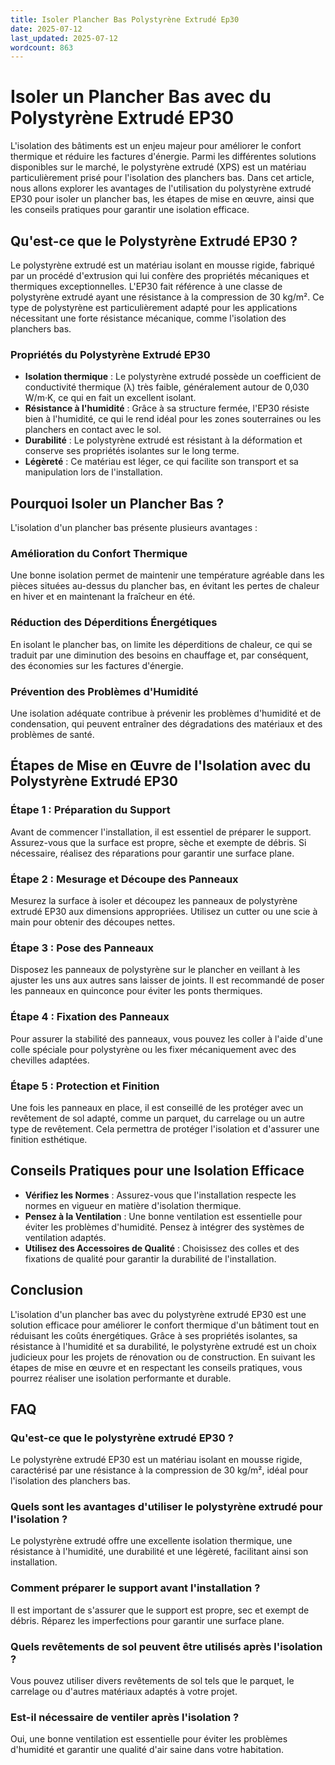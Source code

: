 ```yaml
---
title: Isoler Plancher Bas Polystyrène Extrudé Ep30
date: 2025-07-12
last_updated: 2025-07-12
wordcount: 863
---
```


# Isoler un Plancher Bas avec du Polystyrène Extrudé EP30

L'isolation des bâtiments est un enjeu majeur pour améliorer le confort thermique et réduire les factures d'énergie. Parmi les différentes solutions disponibles sur le marché, le polystyrène extrudé (XPS) est un matériau particulièrement prisé pour l'isolation des planchers bas. Dans cet article, nous allons explorer les avantages de l'utilisation du polystyrène extrudé EP30 pour isoler un plancher bas, les étapes de mise en œuvre, ainsi que les conseils pratiques pour garantir une isolation efficace.

## Qu'est-ce que le Polystyrène Extrudé EP30 ?

Le polystyrène extrudé est un matériau isolant en mousse rigide, fabriqué par un procédé d'extrusion qui lui confère des propriétés mécaniques et thermiques exceptionnelles. L'EP30 fait référence à une classe de polystyrène extrudé ayant une résistance à la compression de 30 kg/m². Ce type de polystyrène est particulièrement adapté pour les applications nécessitant une forte résistance mécanique, comme l'isolation des planchers bas.

### Propriétés du Polystyrène Extrudé EP30

- **Isolation thermique** : Le polystyrène extrudé possède un coefficient de conductivité thermique (λ) très faible, généralement autour de 0,030 W/m·K, ce qui en fait un excellent isolant.
- **Résistance à l'humidité** : Grâce à sa structure fermée, l'EP30 résiste bien à l'humidité, ce qui le rend idéal pour les zones souterraines ou les planchers en contact avec le sol.
- **Durabilité** : Le polystyrène extrudé est résistant à la déformation et conserve ses propriétés isolantes sur le long terme.
- **Légèreté** : Ce matériau est léger, ce qui facilite son transport et sa manipulation lors de l'installation.

## Pourquoi Isoler un Plancher Bas ?

L'isolation d'un plancher bas présente plusieurs avantages :

### Amélioration du Confort Thermique

Une bonne isolation permet de maintenir une température agréable dans les pièces situées au-dessus du plancher bas, en évitant les pertes de chaleur en hiver et en maintenant la fraîcheur en été.

### Réduction des Déperditions Énergétiques

En isolant le plancher bas, on limite les déperditions de chaleur, ce qui se traduit par une diminution des besoins en chauffage et, par conséquent, des économies sur les factures d'énergie.

### Prévention des Problèmes d'Humidité

Une isolation adéquate contribue à prévenir les problèmes d'humidité et de condensation, qui peuvent entraîner des dégradations des matériaux et des problèmes de santé.

## Étapes de Mise en Œuvre de l'Isolation avec du Polystyrène Extrudé EP30

### Étape 1 : Préparation du Support

Avant de commencer l'installation, il est essentiel de préparer le support. Assurez-vous que la surface est propre, sèche et exempte de débris. Si nécessaire, réalisez des réparations pour garantir une surface plane.

### Étape 2 : Mesurage et Découpe des Panneaux

Mesurez la surface à isoler et découpez les panneaux de polystyrène extrudé EP30 aux dimensions appropriées. Utilisez un cutter ou une scie à main pour obtenir des découpes nettes.

### Étape 3 : Pose des Panneaux

Disposez les panneaux de polystyrène sur le plancher en veillant à les ajuster les uns aux autres sans laisser de joints. Il est recommandé de poser les panneaux en quinconce pour éviter les ponts thermiques.

### Étape 4 : Fixation des Panneaux

Pour assurer la stabilité des panneaux, vous pouvez les coller à l'aide d'une colle spéciale pour polystyrène ou les fixer mécaniquement avec des chevilles adaptées.

### Étape 5 : Protection et Finition

Une fois les panneaux en place, il est conseillé de les protéger avec un revêtement de sol adapté, comme un parquet, du carrelage ou un autre type de revêtement. Cela permettra de protéger l'isolation et d'assurer une finition esthétique.

## Conseils Pratiques pour une Isolation Efficace

- **Vérifiez les Normes** : Assurez-vous que l'installation respecte les normes en vigueur en matière d'isolation thermique.
- **Pensez à la Ventilation** : Une bonne ventilation est essentielle pour éviter les problèmes d'humidité. Pensez à intégrer des systèmes de ventilation adaptés.
- **Utilisez des Accessoires de Qualité** : Choisissez des colles et des fixations de qualité pour garantir la durabilité de l'installation.

## Conclusion

L'isolation d'un plancher bas avec du polystyrène extrudé EP30 est une solution efficace pour améliorer le confort thermique d'un bâtiment tout en réduisant les coûts énergétiques. Grâce à ses propriétés isolantes, sa résistance à l'humidité et sa durabilité, le polystyrène extrudé est un choix judicieux pour les projets de rénovation ou de construction. En suivant les étapes de mise en œuvre et en respectant les conseils pratiques, vous pourrez réaliser une isolation performante et durable.

## FAQ

### Qu'est-ce que le polystyrène extrudé EP30 ?

Le polystyrène extrudé EP30 est un matériau isolant en mousse rigide, caractérisé par une résistance à la compression de 30 kg/m², idéal pour l'isolation des planchers bas.

### Quels sont les avantages d'utiliser le polystyrène extrudé pour l'isolation ?

Le polystyrène extrudé offre une excellente isolation thermique, une résistance à l'humidité, une durabilité et une légèreté, facilitant ainsi son installation.

### Comment préparer le support avant l'installation ?

Il est important de s'assurer que le support est propre, sec et exempt de débris. Réparez les imperfections pour garantir une surface plane.

### Quels revêtements de sol peuvent être utilisés après l'isolation ?

Vous pouvez utiliser divers revêtements de sol tels que le parquet, le carrelage ou d'autres matériaux adaptés à votre projet.

### Est-il nécessaire de ventiler après l'isolation ?

Oui, une bonne ventilation est essentielle pour éviter les problèmes d'humidité et garantir une qualité d'air saine dans votre habitation.